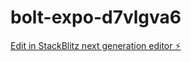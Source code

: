 # bolt-expo-d7vlgva6

[Edit in StackBlitz next generation editor ⚡️](https://stackblitz.com/~/github.com/Toponetrade/bolt-expo-d7vlgva6)